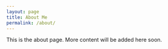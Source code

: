 ```yaml
---
layout: page
title: About Me
permalink: /about/
---
```


This is the about page. More content will be added here soon.

